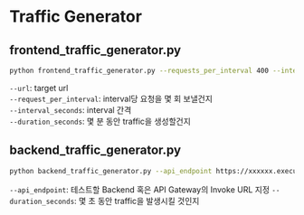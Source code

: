 # Traffic Generator

## frontend_traffic_generator.py

```bash
python frontend_traffic_generator.py --requests_per_interval 400 --interval_seconds 60 --duration_seconds 300
```

`--url`: target url  
`--request_per_interval`: interval당 요청을 몇 회 보낼건지  
`--interval_seconds`: interval 간격  
`--duration_seconds`: 몇 분 동안 traffic을 생성할건지  

## backend_traffic_generator.py

```bash
python backend_traffic_generator.py --api_endpoint https://xxxxxx.execute-api.ap-northeast-2.amazonaws.com/prod --duration_seconds 300
```

`--api_endpoint`: 테스트할 Backend 혹은 API Gateway의 Invoke URL 지정
`--duration_seconds`: 몇 초 동안 traffic을 발생시킬 것인지
